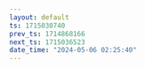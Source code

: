 ```yaml
---
layout: default
ts: 1715030740
prev_ts: 1714868166
next_ts: 1715036523
date_time: "2024-05-06 02:25:40"
---
```

